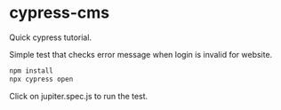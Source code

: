 # cypress-cms

Quick cypress tutorial. 

Simple test that checks error message when login is invalid for website.

```bash
npm install
npx cypress open
```

Click on jupiter.spec.js to run the test.



